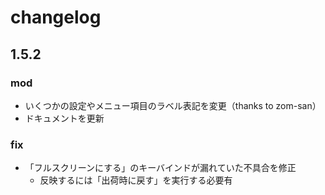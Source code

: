 
changelog
==========================

1.5.2
--------------------------

### mod
- いくつかの設定やメニュー項目のラベル表記を変更（thanks to zom-san）
- ドキュメントを更新


### fix
- 「フルスクリーンにする」のキーバインドが漏れていた不具合を修正
    - 反映するには「出荷時に戻す」を実行する必要有
